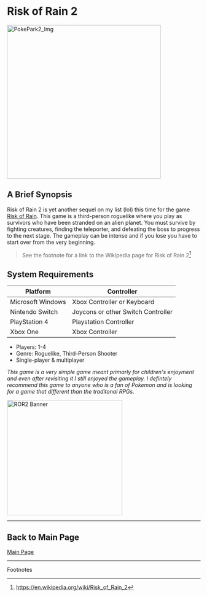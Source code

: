 # Risk of Rain 2

<img src="https://assets.nintendo.com/image/upload/ar_16:9,b_auto:border,c_lpad/b_white/f_auto/q_auto/dpr_2.0/c_scale,w_1000/ncom/software/switch/70010000020030/0d51784eb518c452f4e6a4d2f851e61df46a0da17f01f135f2a505c26f3fbf38" alt="PokePark2_Img" width="400"/>

## A Brief Synopsis

Risk of Rain 2 is yet another sequel on my list (lol) this time for the game [Risk of Rain](https://en.wikipedia.org/wiki/Risk_of_Rain). This game is a third-person roguelike where you play as survivors who have been stranded on an alien planet. You must survive by fighting creatures, finding the teleporter, and defeating the boss to progress to the next stage. The gameplay can be intense and if you lose you have to start over from the very beginning.
>See the footnote for a link to the Wikipedia page for Risk of Rain 2[^1]

## System Requirements

| **Platform**      | **Controller**                      |
|-------------------|-------------------------------------|
| Microsoft Windows | Xbox Controller or Keyboard         |
| Nintendo Switch   | Joycons or other Switch Controller  |
| PlayStation 4     | Playstation Controller              |
| Xbox One          | Xbox Controller                     |


+ Players: 1-4
+ Genre: Roguelike, Third-Person Shooter
+ Single-player & multiplayer

*This game is a very simple game meant primarly for children's enjoyment and even after revisiting it I still enjoyed the gameplay. I defintely recommend this game to anyone who is a fan of Pokemon and is looking for a game that different than the traditonal RPGs.*

<img src="https://camo.githubusercontent.com/bdb19f504fdeb203ab6d6a34b12188c1e125f5c4a109a1303027925ea36b9905/68747470733a2f2f7777772e7269736b6f667261696e2e636f6d2f77702d636f6e74656e742f75706c6f6164732f323031392f30342f726f72325f6c6f676f5f3531322d312e706e67" alt="ROR2 Banner" width="300" />

---


## Back to Main Page
[Main Page](README.md)

***
Footnotes

[^1]:https://en.wikipedia.org/wiki/Risk_of_Rain_2
